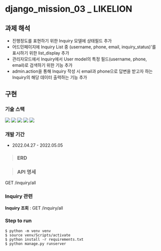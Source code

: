 # django_mission_03 _ LIKELION

## 과제 해석
- 진행정도를 표현하기 위한 Inquiry 모델에 상태필드 추가
- 어드민페이지에 Inquiry List 중 (username, phone, email, inquiry_status)'를 표시하기 위한 list_display 추가
- 관리자모드에서 Inquiry에서 User model의 특정 필드(username, phone, email)로 검색하기 위한 기능 추가
- admin.action을 통해 Inquiry 작성 시 email과 phone으로 답변을 받고자 하는 Inquiry의 해당 데이터 출력하는 기능 추가

## 구현

### 기술 스택
<img src="https://img.shields.io/badge/Python-3776AB?style=flat-square&logo=Python&logoColor=white"/> <img src="https://img.shields.io/badge/Django-092E20?style=flat-square&logo=Django&logoColor=white"/> <img src="https://img.shields.io/badge/SQLite-003B57?style=flat-square&logo=SQLite&logoColor=white"/> <img src="https://img.shields.io/badge/PyCharm-000000?style=flat-square&logo=PyCharm&logoColor=white"/> <img src="https://img.shields.io/badge/VSCode-007ACC?style=flat-square&logo=Visual Studio Code&logoColor=white"/>

### 개발 기간
- 2022.04.27 - 2022.05.05

> ### ERD

> ### API 명세
GET /inquiry/all


### Inquiry 관련
**Inquiry 조회** : GET /inquiry/all


### Step to run
```
$ python -m venv venv
$ source venv/Scripts/activate
$ python install -r requirements.txt
$ python manage.py runserver
```
